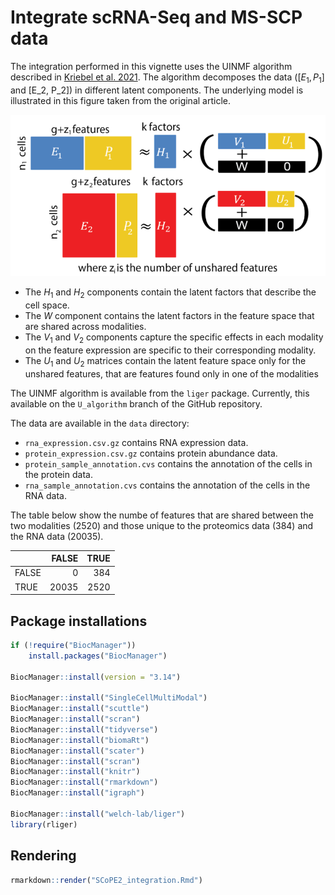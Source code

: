 # Integrate scRNA-Seq and MS-SCP data

The integration performed in this vignette uses the UINMF algorithm
described in [Kriebel et
al. 2021](http://dx.doi.org/10.1101/2021.04.09.439160).  The algorithm
decomposes the data ($[E_1, P_1]$ and [E_2, P_2]) in different latent
components. The underlying model is illustrated in this figure taken
from the original article.


![UINMF model](UINMF_model.png)

- The $H_1$ and $H_2$ components contain the latent factors that
  describe the cell space.
- The $W$ component contains the latent factors in the feature space that
  are shared across modalities.
- The $V_1$ and $V_2$ components capture the specific effects in each
  modality on the feature expression are specific to their
  corresponding modality.
- The $U_1$ and $U_2$ matrices contain the latent feature space only
  for the unshared features, that are features found only in one of
  the modalities

The UINMF algorithm is available from the `liger` package. Currently, this
available on the `U_algorithm` branch of the GitHub repository.

The data are available in the `data` directory:

- `rna_expression.csv.gz` contains RNA expression data.
- `protein_expression.csv.gz` contains protein abundance data.
- `protein_sample_annotation.cvs` contains the annotation of the cells
  in the protein data.
- `rna_sample_annotation.cvs` contains the annotation of the cells in
  the RNA data.

The table below show the numbe of features that are shared between the
two modalities (2520) and those unique to the proteomics data (384)
and the RNA data (20035).

|      | FALSE| TRUE|
|:-----|-----:|----:|
|FALSE |     0|  384|
|TRUE  | 20035| 2520|

## Package installations

```r
if (!require("BiocManager"))
    install.packages("BiocManager")

BiocManager::install(version = "3.14")

BiocManager::install("SingleCellMultiModal")
BiocManager::install("scuttle")
BiocManager::install("scran")
BiocManager::install("tidyverse")
BiocManager::install("biomaRt")
BiocManager::install("scater")
BiocManager::install("scran")
BiocManager::install("knitr")
BiocManager::install("rmarkdown")
BiocManager::install("igraph")

BiocManager::install("welch-lab/liger")
library(rliger)
```

## Rendering

```r
rmarkdown::render("SCoPE2_integration.Rmd")
```
